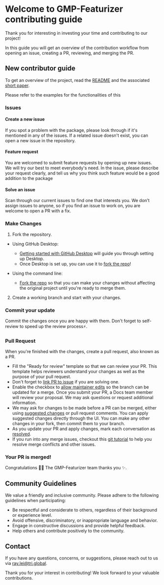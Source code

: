 # Welcome to GMP-Featurizer contributing guide

Thank you for interesting in investing your time and contributing to our project! 

In this guide you will get an overview of the contribution workflow from opening an issue, creating a PR, reviewing, and merging the PR.


## New contributor guide

To get an overview of the project, read the [README](README.md) and the associated [short paper](paper.md).

Please refer to the examples for the functionalities of this



### Issues

#### Create a new issue

If you spot a problem with the package, please look through if it's mentioned in any of the issues. If a related issue doesn't exist, you can open a new issue in the repository.

#### Feature request

You are welcomed to submit feature requests by opening up new issues. We will try our best to meet everybody's need. In the issue, please describe your request clearly, and tell us why you think such feature would be a good addition to the package

#### Solve an issue

Scan through our current issues to find one that interests you. We don’t assign issues to anyone, so if you find an issue to work on, you are welcome to open a PR with a fix.


### Make Changes


1. Fork the repository.
- Using GitHub Desktop:
  - [Getting started with GitHub Desktop](https://docs.github.com/en/desktop/installing-and-configuring-github-desktop/getting-started-with-github-desktop) will guide you through setting up Desktop.
  - Once Desktop is set up, you can use it to [fork the repo](https://docs.github.com/en/desktop/contributing-and-collaborating-using-github-desktop/cloning-and-forking-repositories-from-github-desktop)!

- Using the command line:
  - [Fork the repo](https://docs.github.com/en/github/getting-started-with-github/fork-a-repo#fork-an-example-repository) so that you can make your changes without affecting the original project until you're ready to merge them.

2. Create a working branch and start with your changes.

### Commit your update

Commit the changes once you are happy with them. Don't forget to self-review to speed up the review process:zap:.

### Pull Request

When you're finished with the changes, create a pull request, also known as a PR.
- Fill the "Ready for review" template so that we can review your PR. This template helps reviewers understand your changes as well as the purpose of your pull request.
- Don't forget to [link PR to issue](https://docs.github.com/en/issues/tracking-your-work-with-issues/linking-a-pull-request-to-an-issue) if you are solving one.
- Enable the checkbox to [allow maintainer edits](https://docs.github.com/en/github/collaborating-with-issues-and-pull-requests/allowing-changes-to-a-pull-request-branch-created-from-a-fork) so the branch can be updated for a merge.
Once you submit your PR, a Docs team member will review your proposal. We may ask questions or request additional information.
- We may ask for changes to be made before a PR can be merged, either using [suggested changes](https://docs.github.com/en/github/collaborating-with-issues-and-pull-requests/incorporating-feedback-in-your-pull-request) or pull request comments. You can apply suggested changes directly through the UI. You can make any other changes in your fork, then commit them to your branch.
- As you update your PR and apply changes, mark each conversation as [resolved](https://docs.github.com/en/github/collaborating-with-issues-and-pull-requests/commenting-on-a-pull-request#resolving-conversations).
- If you run into any merge issues, checkout this [git tutorial](https://github.com/skills/resolve-merge-conflicts) to help you resolve merge conflicts and other issues.

### Your PR is merged!

Congratulations :tada::tada: The GMP-Featurizer team thanks you :sparkles:.


## Community Guidelines

We value a friendly and inclusive community. Please adhere to the following guidelines when participating:

- Be respectful and considerate to others, regardless of their background or experience level.
- Avoid offensive, discriminatory, or inappropriate language and behavior.
- Engage in constructive discussions and provide helpful feedback.
- Help others and contribute positively to the community.

## Contact

If you have any questions, concerns, or suggestions, please reach out to us via [ray.lei@tri.global](mailto:ray.lei@tri.global).

Thank you for your interest in contributing! We look forward to your valuable contributions.